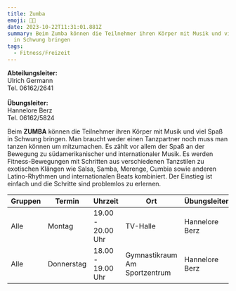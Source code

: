 ```yaml
---
title: Zumba
emoji: 💃🏼
date: 2023-10-22T11:31:01.881Z
summary: Beim Zumba können die Teilnehmer ihren Körper mit Musik und viel Spaß
  in Schwung bringen
tags:
  - Fitness/Freizeit
---
```

**A﻿bteilungsleiter:**\
U﻿lrich Germann\
T﻿el. 06162/2641\
\
**Ü﻿bungsleiter:**\
H﻿annelore Berz\
Tel. 06162/5824



Beim **ZUMBA** können die Teilnehmer ihren Körper mit Musik und viel Spaß in Schwung bringen. Man braucht weder einen Tanzpartner noch muss man tanzen können um mitzumachen. Es zählt vor allem der Spaß an der Bewegung zu südamerikanischer und internationaler Musik. Es werden Fitness-Bewegungen mit Schritten aus verschiedenen Tanzstilen zu exotischen Klängen wie Salsa, Samba, Merenge, Cumbia sowie anderen Latino-Rhythmen und internationalen Beats kombiniert. Der Einstieg ist einfach und die Schritte sind problemlos zu erlernen.

| **Gruppen** | **Termin** | **Uhrzeit**       | **Ort**                       | **Übungsleiter** |
| ----------- | ---------- | ----------------- | ----------------------------- | ---------------- |
| Alle        | Montag     | 19.00 - 20.00 Uhr | TV-Halle                      | H﻿annelore Berz  |
| Alle        | Donnerstag | 18.00 - 19.00 Uhr | Gymnastikraum Am Sportzentrum | H﻿annelore Berz  |